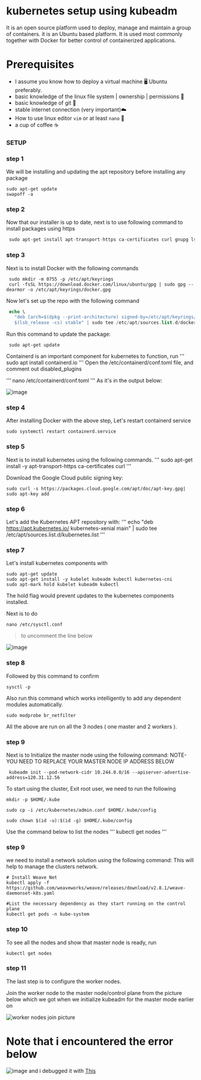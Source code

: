 # kubernetes setup using kubeadm
It is an open source platform used to deploy, manage and maintain a group of containers. it is an Ubuntu based platform.
It is used most commonly together with Docker for better control of containerized applications.

# Prerequisites
- I assume you know how to deploy a virtual machine 🖥 Ubuntu preferably.
- basic knowledge of the linux file system | ownership | permissions 🐧
- basic knowledge of git 🚦
- stable internet connection (very important)☁️
- How to use linux editor `vim` or at least `nano` 📝
- a cup of coffee ☕️

### SETUP

### step 1

We will be installing and updating the apt repository before installing any package

```
sudo apt-get update
swapoff -a
```

### step 2

Now that our installer is up to date, next is to use following command to install packages using https

```php
 sudo apt-get install apt-transport-https ca-certificates curl gnupg lsb-release
```

### step 3

Next is to install Docker with the following commands 

```
 sudo mkdir -m 0755 -p /etc/apt/keyrings
 curl -fsSL https://download.docker.com/linux/ubuntu/gpg | sudo gpg --dearmor -o /etc/apt/keyrings/docker.gpg
```

Now let's set up the repo with the following command
```php
 echo \
   "deb [arch=$(dpkg --print-architecture) signed-by=/etc/apt/keyrings/docker.gpg] https://download.docker.com/linux/ubuntu \
   $(lsb_release -cs) stable" | sudo tee /etc/apt/sources.list.d/docker.list > /dev/null
```
Run this command to update the package:
 
```
 sudo apt-get update
 ```
Containerd is an important component for kubernetes to function, run
'''
sudo apt install containerd.io
'''
Open the /etc/containerd/conf.toml file, and comment out disabled_plugins

'''
nano /etc/containerd/conf.toml
'''
As it's in the output below:

![image](containerd-status.PNG)

### step 4

After installing Docker with the above step,
Let's restart containerd service

```
sudo systemctl restart containerd.service
```

### step 5
Next is to install kubernetes using the following commands.
'''
 sudo apt-get install -y apt-transport-https ca-certificates curl
'''

Download the Google Cloud public signing key:

```
sudo curl -s https://packages.cloud.google.com/apt/doc/apt-key.gpg| sudo apt-key add
```

### step 6 

Let's add the Kubernetes APT repository with:
'''
echo "deb https://apt.kubernetes.io/ kubernetes-xenial main" | sudo tee /etc/apt/sources.list.d/kubernetes.list
'''

### step 7
Let's install kubernetes components with

```
sudo apt-get update
sudo apt-get install -y kubelet kubeadm kubectl kubernetes-cni
sudo apt-mark hold kubelet kubeadm kubectl
```
The hold flag would prevent updates to the kubernetes components installed.


Next is to do 
```
nano /etc/sysctl.conf
```

> to uncomment the line below  

![image](ipv4-forwarding.PNG)

### step 8

Followed by this command to confirm
```
sysctl -p
```
Also run this command which works intelligently to add any dependent modules automatically.
```
sudo modprobe br_netfilter
```
All the above are run on all the 3 nodes ( one master and 2 workers ).

### step 9

Next is to Initialize the master node using the following command: NOTE- YOU NEED TO REPLACE YOUR MASTER NODE IP ADDRESS BELOW
```
 kubeadm init --pod-network-cidr 10.244.0.0/16 --apiserver-advertise-address=120.31.12.56
```

To start using the cluster, Exit root user, we need to run the following 

```
mkdir -p $HOME/.kube
```
```
sudo cp -i /etc/kubernetes/admin.conf $HOME/.kube/config

sudo chown $(id -u):$(id -g) $HOME/.kube/config
```


Use the command below to list the nodes 
'''
kubectl get nodes
'''
### step 9
we need to install a network solution using the following command:
This will help to manage the clusters network.

```
# Install Weave Net
kubectl apply -f https://github.com/weaveworks/weave/releases/download/v2.8.1/weave-daemonset-k8s.yaml
```
```
#List the necessary dependency as they start running on the control plane
kubectl get pods -n kube-system
```

### step 10
To see all the nodes and show that master node is ready, run
```
kubectl get nodes
```
### step 11
The last step is to configure the worker nodes.

Join the worker node to the master node/control plane from the 
picture below which we got when we initialize kubeadm for the master mode earlier on

![worker nodes join picture](  )
# Note that i encountered the error below 
![image](kubeadm-init-error.PNG)
and i debugged it with [This](https://forum.linuxfoundation.org/discussion/862825/kubeadm-init-error-cri-v1-runtime-api-is-not-implemented)
